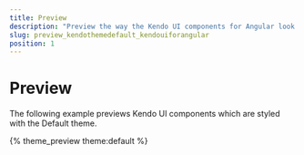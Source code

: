 ```yaml
---
title: Preview
description: "Preview the way the Kendo UI components for Angular look like when styled with the Kendo UI Default theme for Angular."
slug: preview_kendothemedefault_kendouiforangular
position: 1
---
```


# Preview

The following example previews Kendo UI components which are styled with the Default theme.

{% theme_preview theme:default %}
<script async src="{% asset_path theme-preview.js %}"></script>
